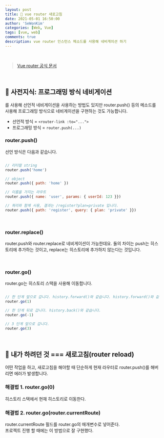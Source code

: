 ```yaml
---
layout: post
title: 🔁 vue router 새로고침
date: 2021-05-01 16:50:00
author: 'SeWonKim'
categories: [Web, Vue]
tags: [vue, web]
comments: true
description: vue router 인스턴스 메소드를 사용해 네비게이션 하기
---
```


&nbsp;
&nbsp;

> [Vue router 공식 문서](https://router.vuejs.org/kr/)

&nbsp;

## 🤖 사전지식: 프로그래밍 방식 네비게이션

<router-link>를 사용해 선언적 네비게이션을 사용하는 방법도 있지만 router.push() 등의 메소드를 사용해 프로그래밍 방식으로 네비게이션을 구현하는 것도 가능합니다. 

- 선언적 방식 = `<router-link :to="...">`
- 프로그래밍 방식 = `router.push(...)`


### router.push()

선언 방식은 다음과 같습니다.

```javascript

// 리터럴 string
router.push('home')

// object
router.push({ path: 'home' })

// 이름을 가지는 라우트
router.push({ name: 'user', params: { userId: 123 }})

// 쿼리와 함께 사용, 결과는 /register?plan=private 입니다.
router.push({ path: 'register', query: { plan: 'private' }})

```

&nbsp;

### router.replace()

router.push와 router.replace로 네비게이션이 가능한데요. 둘의 차이는 push는 히스토리에 추가하는 것이고, replace는 히스토리에 추가하지 않는다는 것입니다.

&nbsp;

### router.go()

router.go는 히스토리 스택을 사용해 이동합니다.

```javascript

// 한 단계 앞으로 갑니다. history.forward()와 같습니다. history.forward()와 같습니다.
router.go(1)

// 한 단계 뒤로 갑니다. history.back()와 같습니다.
router.go(-1)

// 3 단계 앞으로 갑니다.
router.go(3)

```

&nbsp;
&nbsp;

## 🛫 내가 하려던 것 === 새로고침(router reload)

어떤 작업을 하고, 새로고침을 해야할 때 단순하게 현재 라우터로 router.push()를 해버리면 에러가 발생합니다.

### 해결법 1. router.go(0)

히스토리 스택에서 현재 히스토리로 이동한다.

### 해결법 2. router.go(router.currentRoute)

router.currentRoute 필드를 router.go의 매개변수로 넣어준다.       
프로젝트 진행 할 때에는 이 방법으로 잘 구현했다.

&nbsp;
&nbsp;
